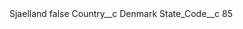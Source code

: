 <?xml version="1.0" encoding="UTF-8"?>
<CustomMetadata xmlns="http://soap.sforce.com/2006/04/metadata" xmlns:xsi="http://www.w3.org/2001/XMLSchema-instance" xmlns:xsd="http://www.w3.org/2001/XMLSchema">
    <label>Sjaelland</label>
    <protected>false</protected>
    <values>
        <field>Country__c</field>
        <value xsi:type="xsd:string">Denmark</value>
    </values>
    <values>
        <field>State_Code__c</field>
        <value xsi:type="xsd:string">85</value>
    </values>
</CustomMetadata>

